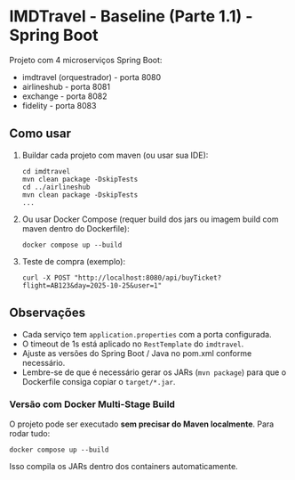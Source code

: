 # IMDTravel - Baseline (Parte 1.1) - Spring Boot

Projeto com 4 microserviços Spring Boot:
- imdtravel (orquestrador) - porta 8080
- airlineshub - porta 8081
- exchange - porta 8082
- fidelity - porta 8083

## Como usar

1. Buildar cada projeto com maven (ou usar sua IDE):
   ```
   cd imdtravel
   mvn clean package -DskipTests
   cd ../airlineshub
   mvn clean package -DskipTests
   ...
   ```

2. Ou usar Docker Compose (requer build dos jars ou imagem build com maven dentro do Dockerfile):
   ```
   docker compose up --build
   ```

3. Teste de compra (exemplo):
   ```
   curl -X POST "http://localhost:8080/api/buyTicket?flight=AB123&day=2025-10-25&user=1"
   ```

## Observações
- Cada serviço tem `application.properties` com a porta configurada.
- O timeout de 1s está aplicado no `RestTemplate` do `imdtravel`.
- Ajuste as versões do Spring Boot / Java no pom.xml conforme necessário.
- Lembre-se de que é necessário gerar os JARs (`mvn package`) para que o Dockerfile consiga copiar o `target/*.jar`.


### Versão com Docker Multi-Stage Build
O projeto pode ser executado **sem precisar do Maven localmente**.
Para rodar tudo:

```
docker compose up --build
```
Isso compila os JARs dentro dos containers automaticamente.
